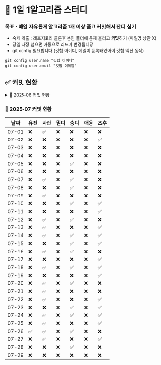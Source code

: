 # 🌱 1일 1알고리즘 스터디

### 목표 : 매일 자유롭게 알고리즘 1개 이상 풀고 커밋해서 잔디 심기

- 숙제 제출 : 레포지토리 클론후 본인 폴더에 문제 올리고 **커밋**하기 (파일명 상관 X)
- 당일 자정 넘으면 자동으로 리드미 변경됩니당
- git config 필요합니다 (깃헙 아이디, 메일이 등록돼있어야 깃헙 액션 동작)
```
git config user.name "깃헙 아이디"
git config user.email "깃헙 이메일"
```

## ✅ 커밋 현황

<details><summary>📅 2025-06 커밋 현황</summary>
  
| 날짜 | 유진 | 사란 | 믿디 | 숭디 | 애용 | 즈후  |
|------|------|-------|-------|-------|-------|-------|
| 06-09 | ✅ | ✅ | ❌ | ✅ | ❌ | ✅ |
| 06-10 | ✅ | ❌ | ✅ | ✅ | ❌ | ✅ |
| 06-11 | ❌ | ✅ | ❌ | ✅ | ✅ | ✅ |
| 06-12 | ❌ | ✅ | ✅ | ✅ | ❌ | ❌ |
| 06-13 | ❌ | ✅ | ❌ | ❌ | ❌ | ✅ |
| 06-14 | ❌ | ✅ | ❌ | ✅ | ❌ | ❌ |
| 06-15 | ❌ | ❌ | ❌ | ❌ | ❌ | ❌ |
| 06-16 | ✅ | ✅ | ❌ | ✅ | ❌ | ✅ |
| 06-17 | ❌ | ✅ | ❌ | ✅ | ❌ | ❌ |
| 06-18 | ✅ | ✅ | ❌ | ✅ | ❌ | ✅ |
| 06-19 | ✅ | ✅ | ✅ | ❌ | ❌ | ❌ |
| 06-20 | ❌ | ❌ | ✅ | ❌ | ❌ | ❌ |
| 06-21 | ✅ | ❌ | ✅ | ✅ | ❌ | ❌ |
| 06-22 | ✅ | ❌ | ❌ | ✅ | ❌ | ❌ |
| 06-23 | ❌ | ❌ | ✅ | ✅ | ❌ | ❌ |
| 06-24 | ❌ | ❌ | ❌ | ❌ | ❌ | ❌ |
| 06-25 | ❌ | ❌ | ✅ | ❌ | ❌ | ❌ |
| 06-26 | ❌ | ❌ | ✅ | ❌ | ❌ | ❌ |
| 06-27 | ✅ | ❌ | ❌ | ❌ | ❌ | ❌ |
| 06-28 | ❌ | ❌ | ❌ | ✅ | ❌ | ❌ |
| 06-29 | ❌ | ✅ | ❌ | ✅ | ❌ | ❌ |
| 06-30 | ❌ | ✅ | ❌ | ❌ | ❌ | ❌ |
</details>

### 📅 2025-07 커밋 현황
| 날짜 | 유진 | 사란 | 믿디 | 숭디 | 애용 | 즈후  |
|------|------|-------|-------|-------|-------|-------|
| 07-01 | ❌ | ✅ | ❌ | ❌ | ❌ | ❌ |
| 07-02 | ❌ | ❌ | ❌ | ❌ | ❌ | ✅ |
| 07-03 | ❌ | ❌ | ❌ | ❌ | ❌ | ❌ |
| 07-04 | ❌ | ❌ | ❌ | ❌ | ❌ | ❌ |
| 07-05 | ❌ | ❌ | ❌ | ✅ | ❌ | ❌ |
| 07-06 | ❌ | ❌ | ❌ | ❌ | ❌ | ❌ |
| 07-07 | ❌ | ✅ | ❌ | ✅ | ❌ | ❌ |
| 07-08 | ❌ | ❌ | ❌ | ✅ | ❌ | ❌ |
| 07-09 | ❌ | ✅ | ❌ | ❌ | ❌ | ❌ |
| 07-10 | ❌ | ❌ | ❌ | ✅ | ❌ | ✅ |
| 07-11 | ❌ | ❌ | ❌ | ❌ | ❌ | ✅ |
| 07-12 | ❌ | ✅ | ❌ | ✅ | ❌ | ❌ |
| 07-13 | ❌ | ✅ | ❌ | ❌ | ❌ | ✅ |
| 07-14 | ❌ | ✅ | ❌ | ✅ | ❌ | ✅ |
| 07-15 | ❌ | ❌ | ❌ | ✅ | ❌ | ✅ |
| 07-16 | ❌ | ✅ | ❌ | ✅ | ❌ | ❌ |
| 07-17 | ❌ | ❌ | ❌ | ❌ | ❌ | ✅ |
| 07-18 | ❌ | ✅ | ❌ | ✅ | ❌ | ✅ |
| 07-19 | ❌ | ❌ | ❌ | ❌ | ❌ | ✅ |
| 07-20 | ❌ | ✅ | ❌ | ✅ | ❌ | ❌ |
| 07-21 | ❌ | ✅ | ❌ | ❌ | ❌ | ❌ |
| 07-22 | ❌ | ✅ | ❌ | ❌ | ❌ | ✅ |
| 07-23 | ❌ | ❌ | ❌ | ✅ | ❌ | ✅ |
| 07-24 | ❌ | ✅ | ❌ | ✅ | ❌ | ✅ |
| 07-25 | ❌ | ✅ | ❌ | ❌ | ❌ | ✅ |
| 07-26 | ✅ | ✅ | ❌ | ✅ | ❌ | ❌ |
| 07-27 | ❌ | ✅ | ❌ | ❌ | ❌ | ✅ |
| 07-28 | ❌ | ❌ | ❌ | ✅ | ❌ | ❌ |
| 07-29 | ❌ | ❌ | ❌ | ❌ | ❌ | ❌ |

